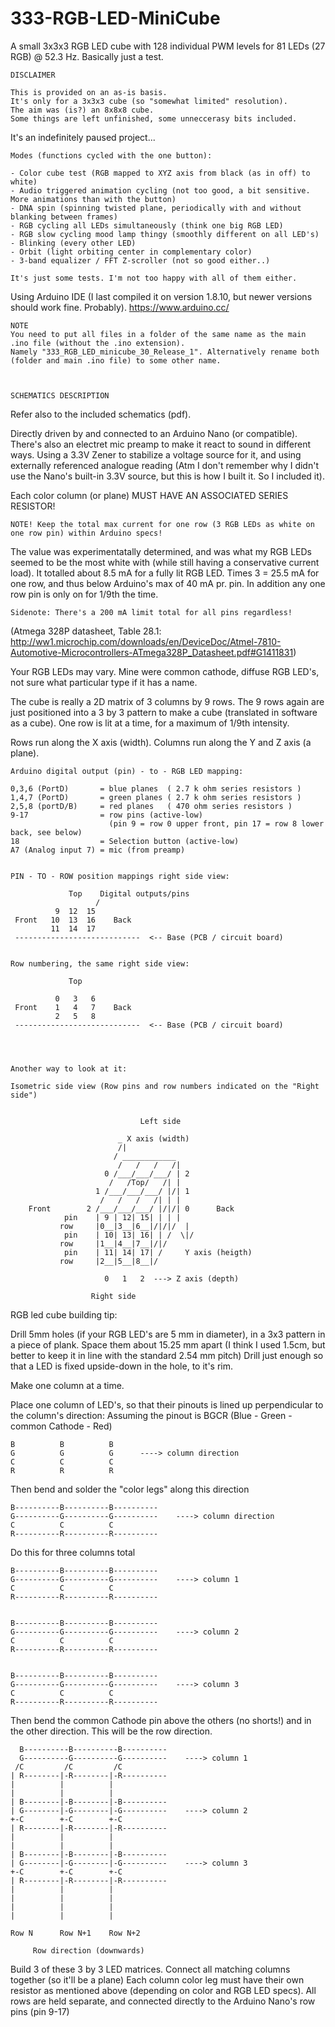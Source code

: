 # 333-RGB-LED-MiniCube

A small 3x3x3 RGB LED cube with 128 individual PWM levels for 81 LEDs (27 RGB) @ 52.3 Hz.
Basically just a test.

    DISCLAIMER

    This is provided on an as-is basis.
    It's only for a 3x3x3 cube (so "somewhat limited" resolution).
    The aim was (is?) an 8x8x8 cube.
    Some things are left unfinished, some unneccerasy bits included.

It's an indefinitely paused project...

    Modes (functions cycled with the one button):
    
    - Color cube test (RGB mapped to XYZ axis from black (as in off) to white)
    - Audio triggered animation cycling (not too good, a bit sensitive. More animations than with the button)
    - DNA spin (spinning twisted plane, periodically with and without blanking between frames)
    - RGB cycling all LEDs simultaneously (think one big RGB LED)
    - RGB slow cycling mood lamp thingy (smoothly different on all LED's)
    - Blinking (every other LED)
    - Orbit (light orbiting center in complementary color)
    - 3-band equalizer / FFT Z-scroller (not so good either..)

    It's just some tests. I'm not too happy with all of them either.

Using Arduino IDE (I last compiled it on version 1.8.10, but newer versions should work fine. Probably).
https://www.arduino.cc/

    NOTE
    You need to put all files in a folder of the same name as the main .ino file (without the .ino extension).
    Namely "333_RGB_LED_minicube_30_Release_1". Alternatively rename both (folder and main .ino file) to some other name.



    SCHEMATICS DESCRIPTION

Refer also to the included schematics (pdf).
 
Directly driven by and connected to an Arduino Nano (or compatible). There's also an electret mic preamp to make it react to sound in different ways. Using a 3.3V Zener to stabilize a voltage source for it, and using externally referenced analogue reading (Atm I don't remember why I didn't use the Nano's built-in 3.3V source, but this is how I built it. So I included it).
  
Each color column (or plane) MUST HAVE AN ASSOCIATED SERIES RESISTOR!

    NOTE! Keep the total max current for one row (3 RGB LEDs as white on one row pin) within Arduino specs!
  
The value was experimentatally determined, and was what my RGB LEDs seemed to be the most white with (while still having a conservative current load). It totalled about 8.5 mA for a fully lit RGB LED. Times 3 = 25.5 mA for one row, and thus below Arduino's max of 40 mA pr. pin. In addition any one row pin is only on for 1/9th the time.
  
    Sidenote: There's a 200 mA limit total for all pins regardless!
   (Atmega 328P datasheet, Table 28.1: http://ww1.microchip.com/downloads/en/DeviceDoc/Atmel-7810-Automotive-Microcontrollers-ATmega328P_Datasheet.pdf#G1411831)
  
Your RGB LEDs may vary. Mine were common cathode, diffuse RGB LED's, not sure what particular type if it has a name.
 


The cube is really a 2D matrix of 3 columns by 9 rows.
The 9 rows again are just positioned into a 3 by 3 pattern to make a cube (translated in software as a cube).
One row is lit at a time, for a maximum of 1/9th intensity.

Rows run along the X axis (width).
Columns run along the Y and Z axis (a plane).


    Arduino digital output (pin) - to - RGB LED mapping:

    0,3,6 (PortD)       = blue planes  ( 2.7 k ohm series resistors )
    1,4,7 (PortD)       = green planes ( 2.7 k ohm series resistors )
    2,5,8 (portD/B)     = red planes   ( 470 ohm series resistors )
    9-17                = row pins (active-low)
                          (pin 9 = row 0 upper front, pin 17 = row 8 lower back, see below)
    18                  = Selection button (active-low)
    A7 (Analog input 7) = mic (from preamp)


    PIN - TO - ROW position mappings right side view:

                 Top    Digital outputs/pins
                       /
              9  12  15
     Front   10  13  16    Back
             11  14  17
     ----------------------------  <-- Base (PCB / circuit board)


    Row numbering, the same right side view:

                 Top

              0   3   6
     Front    1   4   7    Back
              2   5   8
     ----------------------------  <-- Base (PCB / circuit board)




    Another way to look at it:

    Isometric side view (Row pins and row numbers indicated on the "Right side")

        
                                 Left side
          
                            _ X axis (width)
                            /|
                           / ____________
                            /   /   /   /|
                         0 /___/___/___/ | 2
                          /   /Top/   /| |
                       1 /___/___/___/ |/| 1
                        /   /   /   /| | |
        Front        2 /___/___/___/ |/|/| 0      Back
                pin    | 9 | 12| 15| | | |
               row     |0__|3__|6__|/|/|/  |
                pin    | 10| 13| 16| | /  \|/
               row     |1__|4__|7__|/|/    
                pin    | 11| 14| 17| /     Y axis (heigth)
               row     |2__|5__|8__|/
                      
                         0   1   2  ---> Z axis (depth)
                
                      Right side


RGB led cube building tip:

Drill 5mm holes (if your RGB LED's are 5 mm in diameter), in a 3x3 pattern in a piece of plank.
Space them about 15.25 mm apart (I think I used 1.5cm, but better to keep it in line with the standard 2.54 mm pitch)
Drill just enough so that a LED is fixed upside-down in the hole, to it's rim.

Make one column at a time.

Place one column of LED's, so that their pinouts is lined up perpendicular to the column's direction:
Assuming the pinout is BGCR (Blue - Green - common Cathode - Red)

    B          B          B
    G          G          G      ----> column direction
    C          C          C
    R          R          R


Then bend and solder the "color legs" along this direction

    B----------B----------B----------
    G----------G----------G----------    ----> column direction
    C          C          C
    R----------R----------R----------

Do this for three columns total


    B----------B----------B----------
    G----------G----------G----------    ----> column 1
    C          C          C
    R----------R----------R----------


    B----------B----------B----------
    G----------G----------G----------    ----> column 2
    C          C          C
    R----------R----------R----------


    B----------B----------B----------
    G----------G----------G----------    ----> column 3
    C          C          C
    R----------R----------R----------


Then bend the common Cathode pin above the others (no shorts!) and in the other direction.
This will be the row direction.

      B----------B----------B----------
      G----------G----------G----------    ----> column 1
     /C         /C         /C
    | R--------|-R--------|-R----------
    |          |          | 
    |          |          | 
    | B--------|-B--------|-B----------
    | G--------|-G--------|-G----------    ----> column 2
    +-C        +-C        +-C
    | R--------|-R--------|-R----------
    |          |          |
    |          |          |
    | B--------|-B--------|-B----------
    | G--------|-G--------|-G----------    ----> column 3
    +-C        +-C        +-C
    | R--------|-R--------|-R----------
    |          |          |
    |          |          |
    |          |          |
    |          |          |
  
    Row N      Row N+1    Row N+2

         Row direction (downwards)

Build 3 of these 3 by 3 LED matrices.
Connect all matching columns together (so it'll be a plane)
Each column color leg must have their own resistor as mentioned above (depending on color and RGB LED specs).
All rows are held separate, and connected directly to the Arduino Nano's row pins (pin 9-17)
